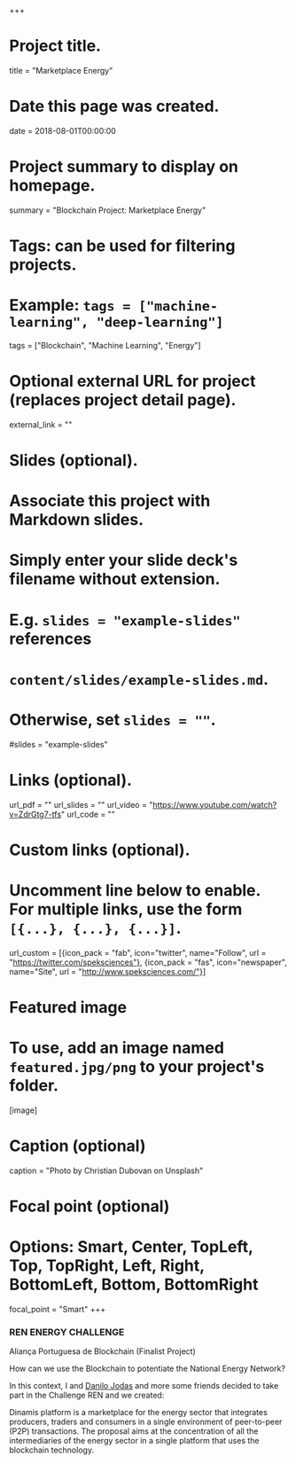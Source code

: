 +++
# Project title.
title = "Marketplace Energy"

# Date this page was created.
date = 2018-08-01T00:00:00

# Project summary to display on homepage.
summary = "Blockchain Project: Marketplace Energy"

# Tags: can be used for filtering projects.
# Example: `tags = ["machine-learning", "deep-learning"]`
tags = ["Blockchain", "Machine Learning", "Energy"]

# Optional external URL for project (replaces project detail page).
external_link = ""

# Slides (optional).
#   Associate this project with Markdown slides.
#   Simply enter your slide deck's filename without extension.
#   E.g. `slides = "example-slides"` references 
#   `content/slides/example-slides.md`.
#   Otherwise, set `slides = ""`.
#slides = "example-slides"

# Links (optional).
url_pdf = ""
url_slides = ""
url_video = "https://www.youtube.com/watch?v=ZdrGtg7-tfs"
url_code = ""

# Custom links (optional).
#   Uncomment line below to enable. For multiple links, use the form `[{...}, {...}, {...}]`.
url_custom = [{icon_pack = "fab", icon="twitter", name="Follow", url = "https://twitter.com/speksciences"}, {icon_pack = "fas", icon="newspaper", name="Site", url = "http://www.speksciences.com/"}]


# Featured image
# To use, add an image named `featured.jpg/png` to your project's folder. 
[image]
  # Caption (optional)
  caption = "Photo by Christian Dubovan on Unsplash"
  
  # Focal point (optional)
  # Options: Smart, Center, TopLeft, Top, TopRight, Left, Right, BottomLeft, Bottom, BottomRight
  focal_point = "Smart"
+++
### REN ENERGY CHALLENGE

Aliança Portuguesa de Blockchain (Finalist Project)

How can we use the Blockchain to potentiate the National Energy Network?

In this context, I and [Danilo Jodas](https://www.linkedin.com/in/danilo-jodas/) and more some friends decided to take part in the Challenge REN and we created:

Dinamis platform is a marketplace for the energy sector that integrates producers, traders and consumers in a single environment of peer-to-peer (P2P) transactions. The proposal aims at the concentration of all the intermediaries of the energy sector in a single platform that uses the blockchain technology.
